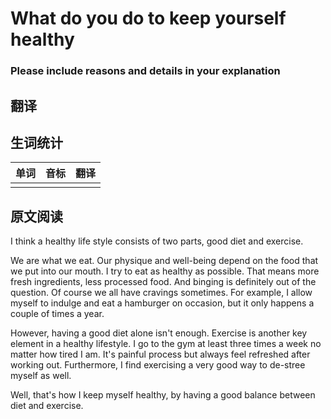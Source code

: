 # What do you do to keep yourself healthy
### Please include reasons and details in your explanation

## 翻译


## 生词统计
| 单词 | 音标 | 翻译 |
| - | - | - |
|  |  |  |

## 原文阅读

I think a healthy life style consists of two parts, good diet and exercise.

We are what we eat. Our physique and well-being depend on the food that we put into our mouth. I try to eat as healthy as possible. That means more fresh ingredients, less processed food. And binging is definitely out of the question. Of course we all have cravings sometimes. For example, I allow myself to indulge and eat a hamburger on occasion, but it only happens a couple of times a year.

However, having a good diet alone isn't enough. Exercise is another key element in a healthy lifestyle. I go to the gym at least three times a week no matter how tired I am. It's painful process but always feel refreshed after working out. Furthermore, I find exercising a very good way to de-stree myself as well.

Well, that's how I keep myself healthy, by having a good balance between diet and exercise.

<src-rtyAudio :src="'https://rtyxmd.gitee.io/rtyresourcesoral/essay/Waht%20do%20you%20do%20to%20keep%20yourself%20healthy.mp3'"></src-rtyAudio>